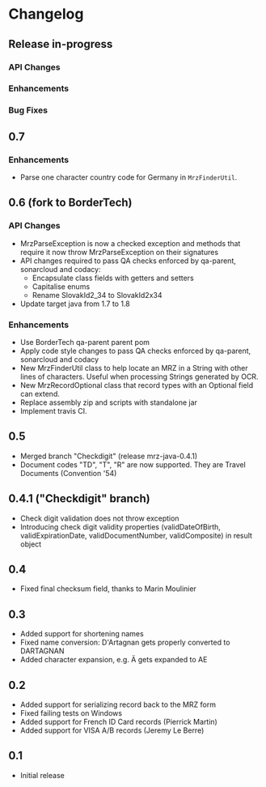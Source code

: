 # Changelog

## Release in-progress

### API Changes
### Enhancements
### Bug Fixes

## 0.7

### Enhancements

* Parse one character country code for Germany in `MrzFinderUtil`.

## 0.6 (fork to BorderTech)

### API Changes

* MrzParseException is now a checked exception and methods that require it now throw MrzParseException on their signatures
* API changes required to pass QA checks enforced by qa-parent, sonarcloud and codacy:
  * Encapsulate class fields with getters and setters
  * Capitalise enums
  * Rename SlovakId2_34 to SlovakId2x34
* Update target java from 1.7 to 1.8

### Enhancements

* Use BorderTech qa-parent parent pom
* Apply code style changes to pass QA checks enforced by qa-parent, sonarcloud and codacy
* New MrzFinderUtil class to help locate an MRZ in a String with other lines of characters. Useful when processing Strings generated by OCR.
* New MrzRecordOptional class that record types with an Optional field can extend.
* Replace assembly zip and scripts with standalone jar
* Implement travis CI.

## 0.5

* Merged branch "Checkdigit" (release mrz-java-0.4.1)
* Document codes "TD", "T", "R" are now supported. They are Travel Documents (Convention '54)

## 0.4.1 ("Checkdigit" branch)

* Check digit validation does not throw exception
* Introducing check digit validity properties (validDateOfBirth, validExpirationDate, validDocumentNumber, validComposite) in result object

## 0.4

* Fixed final checksum field, thanks to Marin Moulinier

## 0.3

* Added support for shortening names
* Fixed name conversion: D'Artagnan gets properly converted to DARTAGNAN
* Added character expansion, e.g. Ä gets expanded to AE

## 0.2

* Added support for serializing record back to the MRZ form
* Fixed failing tests on Windows
* Added support for French ID Card records (Pierrick Martin)
* Added support for VISA A/B records (Jeremy Le Berre)

## 0.1
* Initial release
